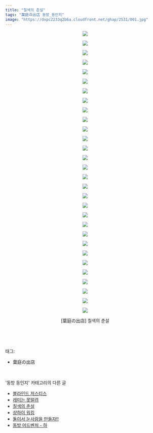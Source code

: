 ```yaml
---
title: "칠색의 춘설"
tags: "葉庭の出店 동방_동인지"
image: "https://dxpc2233q2b6a.cloudfront.net/ghap/2531/001.jpg"
---
```

<div class="article">
<p style="text-align: center; clear: none; float: none;"><img src="{{ site.imgserver3 }}/ghap/2531/001.jpg"/></p>
<p style="text-align: center; clear: none; float: none;"><img src="{{ site.imgserver3 }}/ghap/2531/002.jpg"/></p>
<p style="text-align: center; clear: none; float: none;"><img src="{{ site.imgserver3 }}/ghap/2531/003.jpg"/></p>
<p style="text-align: center; clear: none; float: none;"><img src="{{ site.imgserver3 }}/ghap/2531/004.jpg"/></p>
<p style="text-align: center; clear: none; float: none;"><img src="{{ site.imgserver3 }}/ghap/2531/005.jpg"/></p>
<p style="text-align: center; clear: none; float: none;"><img src="{{ site.imgserver3 }}/ghap/2531/006.jpg"/></p>
<p style="text-align: center; clear: none; float: none;"><img src="{{ site.imgserver3 }}/ghap/2531/007.jpg"/></p>
<p style="text-align: center; clear: none; float: none;"><img src="{{ site.imgserver3 }}/ghap/2531/008.jpg"/></p>
<p style="text-align: center; clear: none; float: none;"><img src="{{ site.imgserver3 }}/ghap/2531/009.jpg"/></p>
<p style="text-align: center; clear: none; float: none;"><img src="{{ site.imgserver3 }}/ghap/2531/010.jpg"/></p>
<p style="text-align: center; clear: none; float: none;"><img src="{{ site.imgserver3 }}/ghap/2531/011.jpg"/></p>
<p style="text-align: center; clear: none; float: none;"><img src="{{ site.imgserver3 }}/ghap/2531/012.jpg"/></p>
<p style="text-align: center; clear: none; float: none;"><img src="{{ site.imgserver3 }}/ghap/2531/013.jpg"/></p>
<p style="text-align: center; clear: none; float: none;"><img src="{{ site.imgserver3 }}/ghap/2531/014.jpg"/></p>
<p style="text-align: center; clear: none; float: none;"><img src="{{ site.imgserver3 }}/ghap/2531/015.jpg"/></p>
<p style="text-align: center; clear: none; float: none;"><img src="{{ site.imgserver3 }}/ghap/2531/016.jpg"/></p>
<p style="text-align: center; clear: none; float: none;"><img src="{{ site.imgserver3 }}/ghap/2531/017.jpg"/></p>
<p style="text-align: center; clear: none; float: none;"><img src="{{ site.imgserver3 }}/ghap/2531/018.jpg"/></p>
<p style="text-align: center; clear: none; float: none;"><img src="{{ site.imgserver3 }}/ghap/2531/019.jpg"/></p>
<p style="text-align: center; clear: none; float: none;"><img src="{{ site.imgserver3 }}/ghap/2531/020.jpg"/></p>
<p style="text-align: center; clear: none; float: none;"><img src="{{ site.imgserver3 }}/ghap/2531/021.jpg"/></p>
<p style="text-align: center; clear: none; float: none;"><img src="{{ site.imgserver3 }}/ghap/2531/022.jpg"/></p>
<p style="text-align: center; clear: none; float: none;"><img src="{{ site.imgserver3 }}/ghap/2531/023.jpg"/></p>
<p style="text-align: center; clear: none; float: none;"><img src="{{ site.imgserver3 }}/ghap/2531/024.jpg"/></p>
<p style="text-align: center; clear: none; float: none;"><img src="{{ site.imgserver3 }}/ghap/2531/025.jpg"/></p>
<p style="text-align: center; clear: none; float: none;"><img src="{{ site.imgserver3 }}/ghap/2531/026.jpg"/></p>
<p style="text-align: center; clear: none; float: none;"><img src="{{ site.imgserver3 }}/ghap/2531/027.jpg"/></p>
<p style="text-align: center; clear: none; float: none;"><img src="{{ site.imgserver3 }}/ghap/2531/028.jpg"/></p>
<p style="text-align: center; clear: none; float: none;"><img src="{{ site.imgserver3 }}/ghap/2531/029.jpg"/></p>
<p style="text-align: center; clear: none; float: none;"><img src="{{ site.imgserver3 }}/ghap/2531/030.jpg"/></p>
<p style="text-align: center; clear: none; float: none;">[葉庭の出店] 칠색의 춘설</p>
<p><br/></p>
</div><br/>
<div class="tagTrail">
<p>태그: </p>
<ul>
<li>葉庭の出店</li>
</ul>
</div><br/>
<div class="another">
<p>'동방 동인지' 카테고리의 다른 글</p>
<ul>
<li><a href="/ghap_2533">블라인드 저스티스</a></li>
<li><a href="/ghap_2532">레미는 못말려</a></li>
<li><a href="/ghap_2531">칠색의 춘설</a></li>
<li><a href="/ghap_2530">샹하이 워킹</a></li>
<li><a href="/ghap_2529">둘이서 눈사람을 만들자!!</a></li>
<li><a href="/ghap_2527">동방 어드벤처 - 하</a></li>
</ul>
</div><br/>
<div class="cb_module cb_fluid">
<div class="cb_wrt cb_profile">
</div><!-- commentList close -->
</div><br/>
